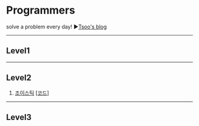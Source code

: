 # Programmers
solve a problem every day!
▶[Tsoo's blog](https://blog.naver.com/fffff1014)

- - -

## Level1

- - -

## Level2

1. [조이스틱](https://blog.naver.com/fffff1014/222024781082) [[코드]](https://github.com/taesu-park/Programmers/blob/master/level2/level2_ex01.py)

- - -

## Level3
